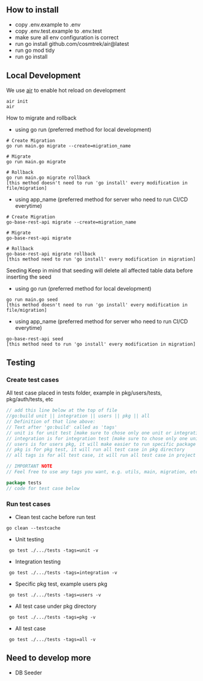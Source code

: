 ## How to install
- copy .env.example to .env
- copy .env.test.example to .env.test
- make sure all env configuration is correct
- run go install github.com/cosmtrek/air@latest
- run go mod tidy
- run go install

## Local Development
We use [air](https://github.com/cosmtrek/air) to enable hot reload on development
```
air init
air
```
How to migrate and rollback
- using go run (preferred method for local development)
```
# Create Migration
go run main.go migrate --create=migration_name

# Migrate
go run main.go migrate

# Rollback
go run main.go migrate rollback
[this method doesn't need to run 'go install' every modification in file/migration]
```
- using app_name (preferred method for server who need to run CI/CD everytime)
```
# Create Migration
go-base-rest-api migrate --create=migration_name

# Migrate
go-base-rest-api migrate

# Rollback
go-base-rest-api migrate rollback
[this method need to run 'go install' every modification in migration]
```

Seeding
Keep in mind that seeding will delete all affected table data before inserting the seed
- using go run (preferred method for local development)
```
go run main.go seed
[this method doesn't need to run 'go install' every modification in file/migration]
```
- using app_name (preferred method for server who need to run CI/CD everytime)
```
go-base-rest-api seed
[this method need to run 'go install' every modification in migration]
```

## Testing
### Create test cases
All test case placed in tests folder, example in pkg/users/tests, pkg/auth/tests, etc
```go
// add this line below at the top of file
//go:build unit || integration || users || pkg || all
// Definition of that line above:
// Text after 'go:build' called as 'tags'
// unit is for unit test [make sure to chose only one unit or integration]
// integration is for integration test [make sure to chose only one unit or integration]
// users is for users pkg, it will make easier to run specific package test
// pkg is for pkg test, it will run all test case in pkg directory
// all tags is for all test case, it will run all test case in project

// IMPORTANT NOTE
// Feel free to use any tags you want, e.g. utils, main, migration, etc.

package tests
// code for test case below
```

### Run test cases
- Clean test cache before run test
```
go clean --testcache 
```
- Unit testing
```
 go test ./.../tests -tags=unit -v
```
- Integration testing
```
 go test ./.../tests -tags=integration -v
```
- Specific pkg test, example users pkg
```
 go test ./.../tests -tags=users -v
```
- All test case under pkg directory
```
 go test ./.../tests -tags=pkg -v
```
- All test case
```
 go test ./.../tests -tags=all -v
```

## Need to develop more
- DB Seeder
